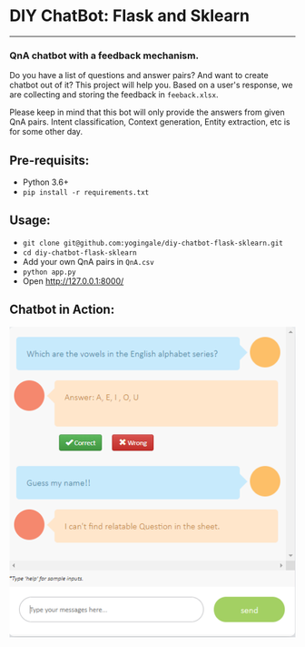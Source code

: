 # DIY ChatBot: Flask and Sklearn
---

### QnA chatbot with a feedback mechanism.

Do you have a list of questions and answer pairs? And want to create chatbot out of it? This project will help you. Based on a user's response, we are collecting and storing the feedback in `feeback.xlsx`.

Please keep in mind that this bot will only provide the answers from given QnA pairs. Intent classification, Context generation, Entity extraction, etc is for some other day.

## Pre-requisits:
- Python 3.6+
- ```pip install -r requirements.txt```

## Usage:
- ```git clone git@github.com:yogingale/diy-chatbot-flask-sklearn.git```
- ```cd diy-chatbot-flask-sklearn```
- Add your own QnA pairs in ```QnA.csv```
- ```python app.py```
- Open http://127.0.0.1:8000/

## Chatbot in Action:

![SS](/static/images/bot.png)